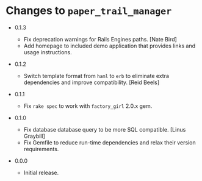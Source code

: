 Changes to `paper_trail_manager`
================================

* 0.1.3
    * Fix deprecation warnings for Rails Engines paths. [Nate Bird]
    * Add homepage to included demo application that provides links and usage instructions.

* 0.1.2
    * Switch template format from `haml` to `erb` to eliminate extra dependencies and improve compatibility. [Reid Beels]

* 0.1.1
    * Fix `rake spec` to work with `factory_girl` 2.0.x gem.

* 0.1.0
    * Fix database database query to be more SQL compatible. [Linus Graybill]
    * Fix Gemfile to reduce run-time dependencies and relax their version requirements.

* 0.0.0
    * Initial release.
